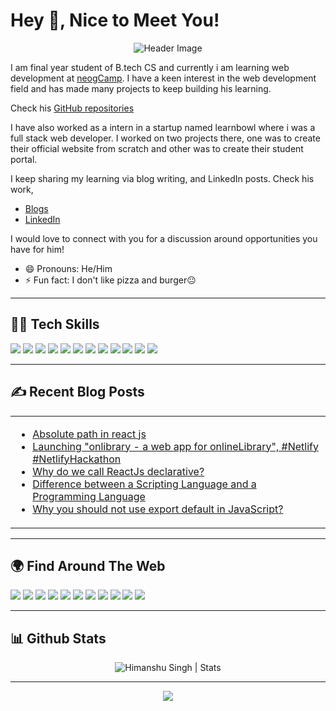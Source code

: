 # Hey 👋, Nice to Meet You!

<div align="center">

![Header Image](https://github.com/hsnice16/hsnice16/blob/main/Linked_Header_2.PNG)

</div>

I am final year student of B.tech CS and currently i am learning web development at [neogCamp](https://neog.camp/). I have a keen interest in the web development field and has made many projects to keep building his learning.

Check his [GitHub repositories](https://github.com/Ankur9669?tab=repositories)

I have also worked as a intern in a startup named learnbowl where i was a full stack web developer. I worked on two projects there, one was to create their official website from scratch and other was to create their student portal.

I keep sharing my learning via blog writing, and LinkedIn posts. Check his work,

- [Blogs](https://hashnode.com/@Ankur9669)
- [LinkedIn](https://www.linkedin.com/in/ankur-gupta-0805a11a7/)

I would love to connect with you for a discussion around opportunities you have for him!

- 😄 Pronouns: He/Him
- ⚡ Fun fact: I don't like pizza and burger😐

---

## 👨‍💻 Tech Skills

![](https://img.shields.io/badge/HTML5-E34F26?style=for-the-badge&logo=html5&logoColor=white)
![](https://img.shields.io/badge/CSS3-1572B6?style=for-the-badge&logo=css3&logoColor=white)
![](https://img.shields.io/badge/JavaScript-F7DF1E?style=for-the-badge&logo=javascript&logoColor=black)
![](https://img.shields.io/badge/Node.js-43853D?style=for-the-badge&logo=node.js&logoColor=white)
![](https://img.shields.io/badge/TypeScript-007ACC?style=for-the-badge&logo=typescript&logoColor=white)
![](https://img.shields.io/badge/React-20232A?style=for-the-badge&logo=react&logoColor=61DAFB)
![](https://img.shields.io/badge/Markdown-000000?style=for-the-badge&logo=markdown&logoColor=white)
![](https://img.shields.io/badge/Git-F05032?style=for-the-badge&logo=git&logoColor=white)
![](https://img.shields.io/badge/Netlify-00C7B7?style=for-the-badge&logo=netlify&logoColor=white)
![](https://img.shields.io/badge/Java-eb4c34?style=for-the-badge&logo=java&logoColor=white)
![](https://img.shields.io/badge/Android-51fc42?style=for-the-badge&logo=android&logoColor=white)
![](https://img.shields.io/badge/redux-0AC97F?style=for-the-badge&logo=redux&logoColor=white)

---

## ✍️ Recent Blog Posts

<table align="center">
  <tr>
    <td width="50%">

<!-- BLOG-POST-LIST:START -->

- [Absolute path in react js](https://dynamicprogrammer.hashnode.dev/absolute-path-in-react-js)
- [Launching &quot;onlibrary - a web app for onlineLibrary&quot;, #Netlify #NetlifyHackathon](https://dynamicprogrammer.hashnode.dev/onlibrary-a-web-app-for-onlinelibrary)
- [Why do we call ReactJs declarative?](https://dynamicprogrammer.hashnode.dev/why-do-we-call-reactjs-declarative)
- [Difference between a Scripting Language and a Programming Language](https://dynamicprogrammer.hashnode.dev/difference-between-a-scripting-language-and-a-programming-language)
- [Why you should not use export default in JavaScript?](https://dynamicprogrammer.hashnode.dev/why-you-should-not-use-export-default-in-javascript)
<!-- BLOG-POST-LIST:END -->

</td>
  </tr>
</table>

---

## 🌍 Find Around The Web

<a href="https://twitter.com/hsnice16"><img src="https://img.shields.io/badge/Twitter-1DA1F2?style=for-the-badge&logo=twitter&logoColor=white"/></a>
<a href="https://github.com/hsnice16"><img src="https://img.shields.io/badge/GitHub-100000?style=for-the-badge&logo=github&logoColor=white"/></a>
<a href="https://www.linkedin.com/in/hsnice16/"><img src="https://img.shields.io/badge/LinkedIn-0077B5?style=for-the-badge&logo=linkedin&logoColor=white"/></a>
<a href="https://www.instagram.com/hsnice16/"><img src="https://img.shields.io/badge/Instagram-E4405F?style=for-the-badge&logo=instagram&logoColor=white"/></a>
<a href="https://www.reddit.com/user/hsnice"><img src="https://img.shields.io/badge/Reddit-FF4500?style=for-the-badge&logo=reddit&logoColor=white"/></a>
<a href="https://stackoverflow.com/users/13823057/himanshu-singh"><img src="https://img.shields.io/badge/Stack_Overflow-FE7A16?style=for-the-badge&logo=stack-overflow&logoColor=white"/></a>
<a href="https://www.youtube.com/channel/UC1j1TrFcvdHh5HcfFJiBuYQ"><img src="	https://img.shields.io/badge/YouTube-FF0000?style=for-the-badge&logo=youtube&logoColor=white"/></a>
<a href="https://dynamicprogrammer.hashnode.dev/"><img src="https://img.shields.io/badge/Hashnode-2962FF?style=for-the-badge&logo=hashnode&logoColor=white"/></a>
<a href="https://hackernoon.com/u/hsnice"><img src="https://img.shields.io/badge/Hackernoon-00B171?style=for-the-badge&logo=hackernoon&logoColor=white"/></a>
<a href="https://hsnice16.medium.com/"><img src="https://img.shields.io/badge/Medium-12100E?style=for-the-badge&logo=medium&logoColor=white"/></a>
<a href="https://dev.to/hsnice16"><img src="https://img.shields.io/badge/dev.to-0A0A0A?style=for-the-badge&logo=devdotto&logoColor=white"/></a>

---

## 📊 Github Stats

<p align="center"> <img src="https://github-readme-stats.vercel.app/api?username=hsnice16&show_icons=true&theme=gotham" alt="Himanshu Singh | Stats" />

---

<div align="center">
  <a href="https://www.buymeacoffee.com/hsnice16"><img src="https://img.shields.io/badge/Buy_Me_A_Coffee-FFDD00?style=for-the-badge&logo=buy-me-a-coffee&logoColor=black"/></a>
</div>
